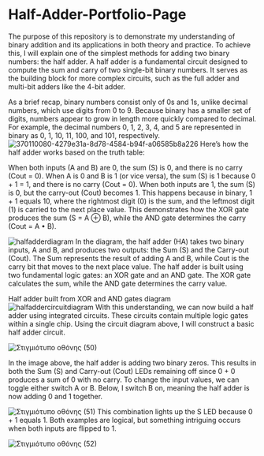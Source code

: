 # Half-Adder-Portfolio-Page
The purpose of this repository is to demonstrate my understanding of binary addition and its applications in both theory and practice. To achieve this, I will explain one of the simplest methods for adding two binary numbers: the half adder. A half adder is a fundamental circuit designed to compute the sum and carry of two single-bit binary numbers. It serves as the building block for more complex circuits, such as the full adder and multi-bit adders like the 4-bit adder.

As a brief recap, binary numbers consist only of 0s and 1s, unlike decimal numbers, which use digits from 0 to 9. Because binary has a smaller set of digits, numbers appear to grow in length more quickly compared to decimal. For example, the decimal numbers 0, 1, 2, 3, 4, and 5 are represented in binary as 0, 1, 10, 11, 100, and 101, respectively.
![370110080-4279e31a-8d78-4584-b94f-a06585b8a226](https://github.com/user-attachments/assets/f43ff5b1-e7f9-4a14-88f0-8d71141ea0e1)
Here’s how the half adder works based on the truth table:

When both inputs (A and B) are 0, the sum (S) is 0, and there is no carry (Cout = 0).
When A is 0 and B is 1 (or vice versa), the sum (S) is 1 because 0 + 1 = 1, and there is no carry (Cout = 0).
When both inputs are 1, the sum (S) is 0, but the carry-out (Cout) becomes 1. This happens because in binary, 1 + 1 equals 10, where the rightmost digit (0) is the sum, and the leftmost digit (1) is carried to the next place value.
This demonstrates how the XOR gate produces the sum (S = A ⊕ B), while the AND gate determines the carry (Cout = A • B).

![halfadderdiagram](https://github.com/user-attachments/assets/100941a5-641f-4e1a-a1b4-301f2a734c53)
In the diagram, the half adder (HA) takes two binary inputs, A and B, and produces two outputs: the Sum (S) and the Carry-out (Cout). The Sum represents the result of adding A and B, while Cout is the carry bit that moves to the next place value. The half adder is built using two fundamental logic gates: an XOR gate and an AND gate. The XOR gate calculates the sum, while the AND gate determines the carry value.


Half adder built from XOR and AND gates diagram
![halfaddercircuitdiagram](https://github.com/user-attachments/assets/0b2c8351-d1c5-4ec7-82d7-eae5abd1a98a)
With this understanding, we can now build a half adder using integrated circuits. These circuits contain multiple logic gates within a single chip. Using the circuit diagram above, I will construct a basic half adder circuit.


![Στιγμιότυπο οθόνης (50)](https://github.com/user-attachments/assets/fd2b7f1c-d501-4603-b684-4da588eb2cb6)

In the image above, the half adder is adding two binary zeros. This results in both the Sum (S) and Carry-out (Cout) LEDs remaining off since 0 + 0 produces a sum of 0 with no carry. To change the input values, we can toggle either switch A or B. Below, I switch B on, meaning the half adder is now adding 0 and 1 together.

![Στιγμιότυπο οθόνης (51)](https://github.com/user-attachments/assets/e39befaf-05fc-4302-b843-4fd95c72de49)
This combination lights up the S LED because 0 + 1 equals 1. Both examples are logical, but something intriguing occurs when both inputs are flipped to 1.

![Στιγμιότυπο οθόνης (52)](https://github.com/user-attachments/assets/c11519f7-aaec-4e96-a444-202bc1e4a029)



